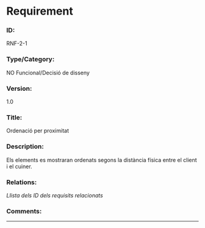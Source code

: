 # Requirement
### ID: 

RNF-2-1
### Type/Category: 

NO Funcional/Decisió de disseny
### Version: 

1.0
### Title: 

Ordenació per proximitat
### Description: 

Els elements es mostraran ordenats segons la distància física entre el client i el cuiner.
### Relations:  
_Llista dels ID dels requisits relacionats_ 
### Comments:  

---
